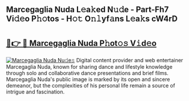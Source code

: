 ## Marcegaglia Nuda L𝚎a𝚔ed N𝚞𝚍e - Part-Fh7 Vi𝚍𝚎o P𝚑𝚘tos - H𝚘𝚝 O𝚗𝚕yf𝚊ns L𝚎a𝚔s cW4rD

# <h2><a href="http://kfc6sd.oniu.top/?m=Marcegaglia+Nuda">🔗👉 🔴 Marcegaglia Nuda P𝚑ot𝚘𝚜 V𝚒d𝚎o</a></h2>

[![Marcegaglia Nuda Nu𝚍e𝚜](https://i.imgur.com/0qMVB7G.gif)](http://kfc6sd.oniu.top/?m=Marcegaglia+Nuda)
Digital content provider and web entertainer Marcegaglia Nuda, known for sharing dance and lifestyle knowledge through solo and collaborative dance presentations and brief films. Marcegaglia Nuda's public image is marked by its open and sincere demeanor, but the complexities of his personal life remain a source of intrigue and fascination.  
